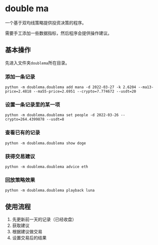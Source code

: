 # double ma

一个基于双均线策略提供投资决策的程序。

需要手工添加一些数据指标，然后程序会提供操作建议。

## 基本操作

先进入文件夹`doublema`所在目录。

### 添加一条记录

`python -m doublema.doublema add mana -d 2022-03-27 -k 2.6204 --ma13-price=2.4818 --ma55-price=2.6951 --crypto=7.774672 --usdt=20`

### 设置一条记录里的某一项

`python -m doublema.doublema set people -d 2022-03-26 --crypto=264.4399878 --usdt=8`

### 查看已有的记录

`python -m doublema.doublema show doge`

### 获得交易建议

`python -m doublema.doublema advice eth`

### 回放策略效果

`python -m doublema.doublema playback luna`

## 使用流程

1. 先更新前一天的记录（已经收盘）
1. 获取建议
1. 根据建议做交易
1. 设置交易后的结果
